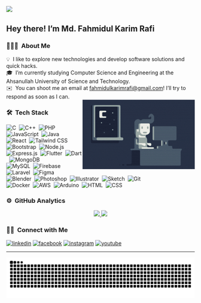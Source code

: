   <p><img src="https://media.licdn.com/dms/image/v2/D5616AQEmykPKcrIC0A/profile-displaybackgroundimage-shrink_350_1400/profile-displaybackgroundimage-shrink_350_1400/0/1728824498947?e=1744243200&amp;v=beta&amp;t=JrP8T1Im6EoXQNpMKjPBQLuFYD3hLWv8U3s-Q1cluhg"></p>
<h2>Hey there! I’m Md. Fahmidul Karim Rafi</h2><p></p>
<!-- ## 👋 &nbsp;Hey there! I'm Aditya -->
<h3 id="-about-me">👨🏻‍💻 &nbsp;About Me</h3>
<p>💡 &nbsp;I like to explore new technologies and develop software solutions and quick hacks.<br>
🎓 &nbsp;I’m currently studying Computer Science and Engineering at the Ahsanullah University of Science and Technology.<br>
✉️ &nbsp;You can shoot me an email at <a href="fahmidulkarimrafi@gmail.com">fahmidulkarimrafi@gmail.com</a>! I’ll try to respond as soon as I can.<br>

<img alt="Night Coding" src="https://raw.githubusercontent.com/AVS1508/AVS1508/master/assets/Night-Coding.gif" align="right">
<h3 id="-tech-stack">🛠 &nbsp;Tech Stack</h3>
<p>
<img src="https://img.shields.io/badge/-C-05122A?style=flat&logo=C&logoColor=A8B9CC" alt="C">&nbsp;
<img src="https://img.shields.io/badge/-C++-05122A?style=flat&logo=C%2B%2B&logoColor=00599C" alt="C++">&nbsp;
<img src="https://img.shields.io/badge/-PHP-05122A?style=flat&logo=php&logoColor=777BB4" alt="PHP">&nbsp;
<img src="https://img.shields.io/badge/-JavaScript-05122A?style=flat&logo=javascript&logoColor=F7DF1E" alt="JavaScript">&nbsp;
<img src="https://img.shields.io/badge/-Java-05122A?style=flat&logo=openjdk&logoColor=007396" alt="Java"><br>
<img src="https://img.shields.io/badge/-React-05122A?style=flat&logo=react&logoColor=61DAFB" alt="React">&nbsp;
<img src="https://img.shields.io/badge/-Tailwind%20CSS-05122A?style=flat&logo=tailwindcss&logoColor=38B2AC" alt="Tailwind CSS">&nbsp;
<img src="https://img.shields.io/badge/-Bootstrap-05122A?style=flat&logo=bootstrap&logoColor=563D7C" alt="Bootstrap">&nbsp;
<img src="https://img.shields.io/badge/-Node.js-05122A?style=flat&logo=node.js&logoColor=339933" alt="Node.js"><br>
<img src="https://img.shields.io/badge/-Express.js-05122A?style=flat&logo=express&logoColor=000000" alt="Express.js">&nbsp;
<img src="https://img.shields.io/badge/-Flutter-05122A?style=flat&logo=flutter&logoColor=02569B" alt="Flutter">&nbsp;
<img src="https://img.shields.io/badge/-Dart-05122A?style=flat&logo=dart&logoColor=0175C2" alt="Dart">&nbsp;
<img src="https://img.shields.io/badge/-MongoDB-05122A?style=flat&logo=mongodb&logoColor=47A248" alt="MongoDB"><br>
<img src="https://img.shields.io/badge/-MySQL-05122A?style=flat&logo=mysql&logoColor=4479A1" alt="MySQL">&nbsp;
<img src="https://img.shields.io/badge/-Firebase-05122A?style=flat&logo=firebase&logoColor=FFCA28" alt="Firebase">&nbsp;
<img src="https://img.shields.io/badge/-Laravel-05122A?style=flat&logo=laravel&logoColor=FF2D20" alt="Laravel">&nbsp;
<img src="https://img.shields.io/badge/-Figma-05122A?style=flat&logo=figma&logoColor=F24E1E" alt="Figma"><br>
<img src="https://img.shields.io/badge/-Blender-05122A?style=flat&logo=blender&logoColor=F5792A" alt="Blender">&nbsp;
<img src="https://img.shields.io/badge/-Photoshop-05122A?style=flat&logo=adobe-photoshop&logoColor=31A8FF" alt="Photoshop">&nbsp;
<img src="https://img.shields.io/badge/-Illustrator-05122A?style=flat&logo=adobe-illustrator&logoColor=FF9A00" alt="Illustrator">&nbsp;
<img src="https://img.shields.io/badge/-Sketch-05122A?style=flat&logo=sketch&logoColor=F7B500" alt="Sketch">&nbsp;
<img src="https://img.shields.io/badge/-Git-05122A?style=flat&logo=git&logoColor=F05032" alt="Git"><br>
<img src="https://img.shields.io/badge/-Docker-05122A?style=flat&logo=docker&logoColor=2496ED" alt="Docker">&nbsp;
<img src="https://img.shields.io/badge/-AWS-05122A?style=flat&logo=amazon-aws&logoColor=FF9900" alt="AWS">&nbsp;
<img src="https://img.shields.io/badge/-Arduino-05122A?style=flat&logo=arduino&logoColor=00979D" alt="Arduino">&nbsp;
<img src="https://img.shields.io/badge/-HTML-05122A?style=flat&logo=html5&logoColor=E34F26" alt="HTML">&nbsp;
<img src="https://img.shields.io/badge/-CSS-05122A?style=flat&logo=css3&logoColor=1572B6" alt="CSS">&nbsp;
</p>

<h3 id="️-github-analytics">⚙️ &nbsp;GitHub Analytics</h3>
<p align="center">
<a href="https://github.com/PDOX103">
  <img height="180em" src="https://github-readme-stats-eight-theta.vercel.app/api?username=PDOX103&amp;show_icons=true&amp;theme=algolia&amp;include_all_commits=true&amp;count_private=true">
  <img height="180em" src="https://github-readme-stats-eight-theta.vercel.app/api/top-langs/?username=PDOX103&amp;layout=compact&amp;langs_count=8&amp;theme=algolia">
</a>
</p>
<h3 id="-connect-with-me">🤝🏻 &nbsp;Connect with Me</h3>
<p align="center">
  
<p><a target="_blank" href="https://www.linkedin.com/in/md-fahmidul-karim-rafi" style="display: inline-block;"><img src="https://img.shields.io/badge/linkedin-logo?style=for-the-badge&logo=linkedin&logoColor=white&color=%230a77b6" alt="linkedin" /></a>
<a target="_blank" href="https://www.facebook.com/fahmidulkarim.paradox.103" style="display: inline-block;"><img src="https://img.shields.io/badge/facebook-logo?style=for-the-badge&logo=facebook&logoColor=white&color=%230866ff" alt="facebook" /></a>
<a target="_blank" href="http://instagram.com/fahmidulkarim" style="display: inline-block;"><img src="https://img.shields.io/badge/instagram-logo?style=for-the-badge&logo=instagram&logoColor=white&color=%23F35369" alt="instagram" /></a>
<a target="_blank" href="https://www.youtube.com/@RaFi-cf8cn" style="display: inline-block;"><img src="https://img.shields.io/badge/youtube-logo?style=for-the-badge&logo=youtube&logoColor=white&color=%23cc0000" alt="youtube" /></a></p>

</p>
<hr>


<picture>
  <source media="(prefers-color-scheme: dark)" srcset="https://raw.githubusercontent.com/PDOX103/PDOX103/output/github-snake-dark.svg" />
  <source media="(prefers-color-scheme: light)" srcset="https://raw.githubusercontent.com/PDOX103/PDOX103/output/github-snake.svg" />
  <img alt="github-snake" src="https://raw.githubusercontent.com/PDOX103/PDOX103/output/github-snake.svg" />
</picture>
